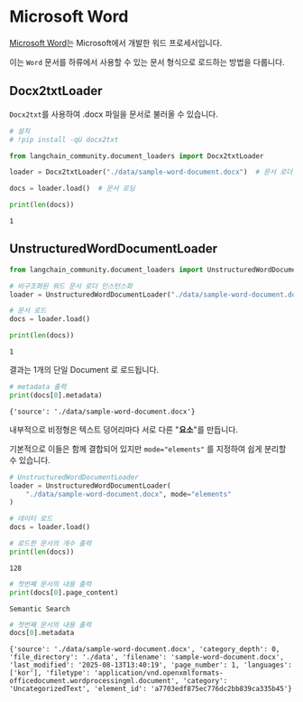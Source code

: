 
# Microsoft Word
[Microsoft Word](https://www.microsoft.com/en-us/microsoft-365/word)는 Microsoft에서 개발한 워드 프로세서입니다.

이는 `Word` 문서를 하류에서 사용할 수 있는 문서 형식으로 로드하는 방법을 다룹니다.

## Docx2txtLoader

`Docx2txt`를 사용하여 .docx 파일을 문서로 불러올 수 있습니다.

```python
# 설치
# !pip install -qU docx2txt
```


```python
from langchain_community.document_loaders import Docx2txtLoader

loader = Docx2txtLoader("./data/sample-word-document.docx")  # 문서 로더 초기화

docs = loader.load()  # 문서 로딩

print(len(docs))
```

```
1
```

## UnstructuredWordDocumentLoader


```python
from langchain_community.document_loaders import UnstructuredWordDocumentLoader

# 비구조화된 워드 문서 로더 인스턴스화
loader = UnstructuredWordDocumentLoader("./data/sample-word-document.docx")

# 문서 로드
docs = loader.load()

print(len(docs))
```

```
1
```

결과는 1개의 단일 Document 로 로드됩니다.


```python
# metadata 출력
print(docs[0].metadata)
```

```
{'source': './data/sample-word-document.docx'}
```

내부적으로 비정형은 텍스트 덩어리마다 서로 다른 "**요소**"를 만듭니다.

기본적으로 이들은 함께 결합되어 있지만 `mode="elements"` 를 지정하여 쉽게 분리할 수 있습니다.


```python
# UnstructuredWordDocumentLoader
loader = UnstructuredWordDocumentLoader(
    "./data/sample-word-document.docx", mode="elements"
)

# 데이터 로드
docs = loader.load()

# 로드한 문서의 개수 출력
print(len(docs))
```

```
128
```


```python
# 첫번째 문서의 내용 출력
print(docs[0].page_content)
```

```
Semantic Search
```


```python
# 첫번째 문서의 내용 출력
docs[0].metadata
```

```
{'source': './data/sample-word-document.docx', 'category_depth': 0, 'file_directory': './data', 'filename': 'sample-word-document.docx', 'last_modified': '2025-08-13T13:40:19', 'page_number': 1, 'languages': ['kor'], 'filetype': 'application/vnd.openxmlformats-officedocument.wordprocessingml.document', 'category': 'UncategorizedText', 'element_id': 'a7703edf875ec776dc2bb839ca335b45'}
```
